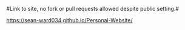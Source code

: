 #Link to site, no fork or pull requests allowed despite public setting.#

https://sean-ward034.github.io/Personal-Website/
